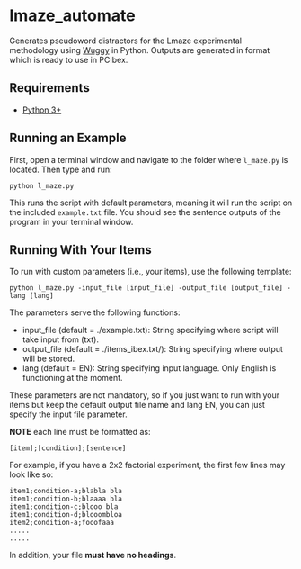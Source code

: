 # lmaze_automate

Generates pseudoword distractors for the Lmaze experimental methodology using
[Wuggy](https://github.com/WuggyCode/wuggy) in Python. Outputs are generated in format
which is ready to use in PCIbex.

## Requirements
- [Python 3+](https://www.python.org/downloads/)

## Running an Example
First, open a terminal window and navigate to the folder where `l_maze.py` is located. Then type and run:

`python l_maze.py`

This runs the script with default parameters, meaning it will run the script on the included `example.txt` file.
You should see the sentence outputs of the program in your terminal window.

## Running With Your Items
To run with custom parameters (i.e., your items), use the following template:

`python l_maze.py -input_file [input_file] -output_file [output_file] -lang [lang]`

The parameters serve the following functions:

- input_file (default = ./example.txt): String specifying where script will take input from (txt). 
- output_file (default = ./items_ibex.txt/): String specifying where output will be stored.
- lang (default = EN): String specifying input language. Only English is functioning at the moment.

These parameters are not mandatory, so if you just want to run with your items but keep the default output file name and
lang EN, you can just specify the input file parameter.

 **NOTE** each line must be formatted as: 

```[item];[condition];[sentence]```


For example, if you have a 2x2 factorial experiment, the first few lines may look like so:

```
item1;condition-a;blabla bla
item1;condition-b;blaaaa bla
item1;condition-c;blooo bla
item1;condition-d;blooombloa
item2;condition-a;fooofaaa
.....
.....
```

In addition, your file **must have no headings**.
